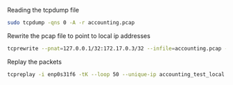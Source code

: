 Reading the tcpdump file

```bash
sudo tcpdump -qns 0 -A -r accounting.pcap
```

Rewrite the pcap file to point to local ip addresses
```bash
tcprewrite --pnat=127.0.0.1/32:172.17.0.3/32 --infile=accounting.pcap --outfile=accounting_test_local.pcap --skipbroadcast
```

Replay the packets
```bash
tcpreplay -i enp0s31f6 -tK --loop 50 --unique-ip accounting_test_local.pcap
```

